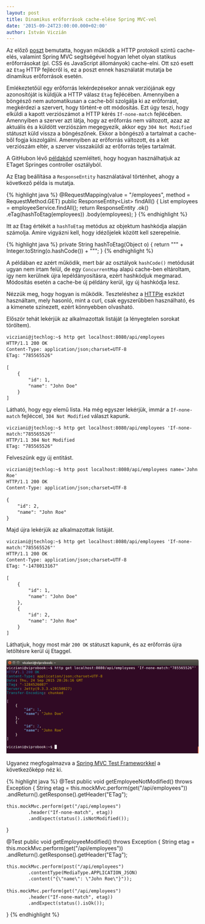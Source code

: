 ```yaml
---
layout: post
title: Dinamikus erőforrások cache-elése Spring MVC-vel
date: '2015-09-24T23:00:00.000+02:00'
author: István Viczián
---
```


Az előző [poszt](/2015/09/08/statikus-eroforrasok-cache-elese.html) 
bemutatta, hogyan működik a HTTP protokoll szintű cache-elés, valamint
Spring MVC segítségével hogyan lehet olyan statikus erőforrásokat (pl.
CSS és JavaScript állományok) cache-elni. Ott szó esett az `Etag` HTTP
fejlécről is, ez a poszt ennek használatát mutatja be dinamikus erőforrások
esetén.

Emlékeztetőül egy erőforrás lekérdezésekor annak verziójának egy 
azonosítóját is küldjük a HTTP válasz `Etag` fejlécében. Amennyiben a 
böngésző nem automatikusan a cache-ből szolgálja ki az erőforrást, 
megkérdezi a szervert, hogy történt-e ott módosítás. Ezt úgy teszi, hogy
elküldi a kapott verziószámot a HTTP kérés `If-none-match` fejlécében. 
Amennyiben a szerver azt látja, hogy az erőforrás nem változott, azaz az 
aktuális és a küldött verziószám megegyezik, akkor egy `304 Not Modified`
státuszt küld vissza a böngészőnek. Ekkor a böngésző a tartalmat a 
cache-ből fogja kiszolgálni. Amennyiben az erőforrás változott, és a két
verziószám eltér, a szerver visszaküldi az erőforrás teljes tartalmát.

A GitHubon lévő 
[példakód](https://github.com/vicziani/jtechlog-spring-cache)
szemlélteti, hogy hogyan használhatjuk az ETaget Springes controller
osztályból.

Az Etag beállítása a `ResponseEntity` használatával történhet, ahogy a 
következő példa is mutatja.

{% highlight java %}
@RequestMapping(value = "/employees", method = RequestMethod.GET)
public ResponseEntity<List<Employee>> findAll() {
    List<Employee> employees = employeeService.findAll();
    return ResponseEntity
            .ok()
            .eTag(hashToEtag(employees))
            .body(employees);
}
{% endhighlight %}

Itt az Etag értékét a `hashToEtag` metódus az objektum hashkódja alapján 
számolja. Amire vigyázni kell, hogy idézőjelek között kell szerepelnie.

{% highlight java %}
private String hashToEtag(Object o) {
    return "\"" + Integer.toString(o.hashCode()) + "\"";
}
{% endhighlight %}

A példában ez azért működik, mert bár az osztályok `hashCode()` metódusát
ugyan nem írtam felül, de egy `ConcurrentMap` alapú cache-ben eltároltam, 
így nem kerülnek újra lepéldányosításra, ezért hashkódjuk megmarad. 
Módosítás esetén a cache-be új példány kerül, így új hashkódja lesz.

Nézzük meg, hogy hogyan is működik. Teszteléshez a 
[HTTPie](https://github.com/jkbrzt/httpie) eszközt használtam, mely 
hasonló, mint a curl, csak egyszerűbben használható, és a kimenete 
színezett, ezért könnyebben olvasható.

Először tehát lekérjük az alkalmazottak listáját (a lényegtelen sorokat 
töröltem).


	vicziani@jtechlog:~$ http get localhost:8080/api/employees
	HTTP/1.1 200 OK
	Content-Type: application/json;charset=UTF-8
	ETag: "785565526"

	[
		{
		    "id": 1, 
		    "name": "John Doe"
		}
	]


Látható, hogy egy elemű lista. Ha még egyszer lekérjük, immár a 
`If-none-match` fejléccel, `304 Not Modified` választ kapunk.

	vicziani@jtechlog:~$ http get localhost:8080/api/employees 'If-none-match:"785565526"'
	HTTP/1.1 304 Not Modified
	ETag: "785565526"

Felveszünk egy új entitást.


	vicziani@jtechlog:~$ http post localhost:8080/api/employees name='John Roe'
	HTTP/1.1 200 OK
	Content-Type: application/json;charset=UTF-8

	{
		"id": 2, 
		"name": "John Roe"
	}

Majd újra lekérjük az alkalmazottak listáját.

	vicziani@jtechlog:~$ http get localhost:8080/api/employees 'If-none-match:"785565526"'
	HTTP/1.1 200 OK
	Content-Type: application/json;charset=UTF-8
	ETag: "-1478013167"

	[
		{
		    "id": 1, 
		    "name": "John Doe"
		}, 
		{
		    "id": 2, 
		    "name": "John Roe"
		}
	]

Láthatjuk, hogy most már `200 OK` státuszt kapunk, és az erőforrás újra 
letöltésre kerül új Etaggel.

![HTTPie](/artifacts/posts/2015-09-24-dinamikus-eroforrasok-cache-elese/httpie_600.png)

Ugyanez megfogalmazva a [Spring MVC Test Frameworkkel](http://docs.spring.io/spring/docs/current/spring-framework-reference/htmlsingle/#spring-mvc-test-framework) a következőképp néz 
ki.

{% highlight java %}
@Test
public void getEmployeeNotModified() throws Exception {
    String etag = this.mockMvc.perform(get("/api/employees"))
            .andReturn().getResponse().getHeader("ETag");

    this.mockMvc.perform(get("/api/employees")
            .header("If-none-match", etag))
            .andExpect(status().isNotModified());
}

@Test
public void getEmployeeModified() throws Exception {
    String etag = this.mockMvc.perform(get("/api/employees"))
            .andReturn().getResponse().getHeader("ETag");

    this.mockMvc.perform(post("/api/employees")
            .contentType(MediaType.APPLICATION_JSON)
            .content("{\"name\": \"John Roe\"}"));

    this.mockMvc.perform(get("/api/employees")
            .header("If-none-match", etag))
            .andExpect(status().isOk());
}
{% endhighlight %}


